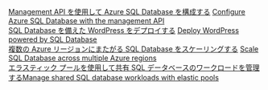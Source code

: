 <span data-ttu-id="af6f9-101">[Management API を使用して Azure SQL Database を構成する][1] </span><span class="sxs-lookup"><span data-stu-id="af6f9-101">[Configure Azure SQL Database with the management API][1] </span></span>  
<span data-ttu-id="af6f9-102">[SQL Database を備えた WordPress をデプロイする][4] </span><span class="sxs-lookup"><span data-stu-id="af6f9-102">[Deploy WordPress powered by SQL Database][4] </span></span>  
<span data-ttu-id="af6f9-103">[複数の Azure リージョンにまたがる SQL Database をスケーリングする][2] </span><span class="sxs-lookup"><span data-stu-id="af6f9-103">[Scale SQL Database across multiple Azure regions][2] </span></span>  
<span data-ttu-id="af6f9-104">[エラスティック プールを使用して共有 SQL データベースのワークロードを管理する][3]</span><span class="sxs-lookup"><span data-stu-id="af6f9-104">[Manage shared SQL database workloads with elastic pools][3]</span></span>

[1]: https://github.com/Azure-Samples/sql-database-java-manage-db
[2]: https://github.com/Azure-Samples/sql-database-java-manage-sql-databases-across-regions
[3]: ../java-sdk-manage-sql-elastic-pools.md
[4]: https://github.com/Azure-Samples/app-service-java-manage-data-connections-for-web-apps